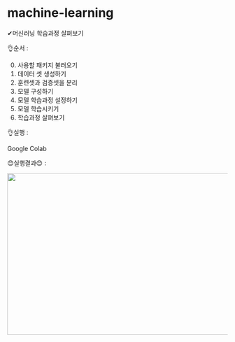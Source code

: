 # machine-learning
✔머신러닝 학습과정 살펴보기

👌순서 :

0. 사용할 패키지 불러오기
1. 데이터 셋 생성하기
2. 훈련셋과 검증셋을 분리
3. 모델 구성하기
4. 모델 학습과정 설정하기
5. 모델 학습시키기
6. 학습과정 살펴보기

👌실행 :

Google Colab

😊실행결과😊 :

<img src="https://user-images.githubusercontent.com/90026605/139187509-1fbfee41-f7b2-4910-ac22-efb4c7dd5e15.png"  width="700" height="370" align="left">
